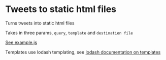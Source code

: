 # Tweets to static html files


Turns tweets into static html files


Takes in three params, `query`, `template` and `destination file`


[See example.js](example/example.js)



Templates use lodash templating, see [lodash documentation on templates](https://lodash.com/docs#template)